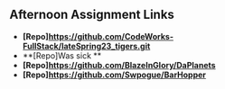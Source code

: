 ## Afternoon Assignment Links

* **[Repo]https://github.com/CodeWorks-FullStack/lateSpring23_tigers.git**
* **[Repo]Was sick **
* **[Repo]https://github.com/BlazeInGlory/DaPlanets**
* **[Repo]https://github.com/Swpogue/BarHopper**
